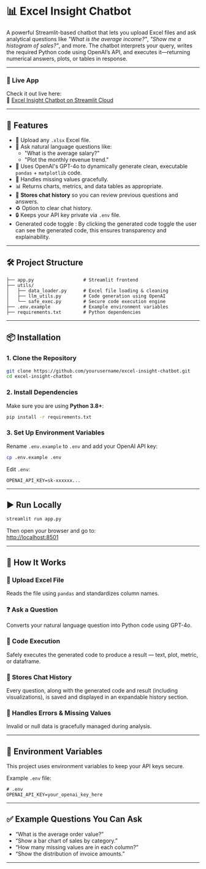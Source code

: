 # 📊 Excel Insight Chatbot

A powerful Streamlit-based chatbot that lets you upload Excel files and ask analytical questions like *"What is the average income?"*, *"Show me a histogram of sales?"*, and more. The chatbot interprets your query, writes the required Python code using OpenAI’s API, and executes it—returning numerical answers, plots, or tables in response.

---

### 🚀 Live App

Check it out live here:  
🔗 [Excel Insight Chatbot on Streamlit Cloud](https://chatbot-for-excel-based-insightsgit-z6gzkmbsc2y6hyzhzcggcj.streamlit.app/)

---

## 📂 Features

- 📁 Upload any `.xlsx` Excel file.
- 💬 Ask natural language questions like:
  - "What is the average salary?"
  - "Plot the monthly revenue trend."
- 🧠 Uses OpenAI's GPT-4o to dynamically generate clean, executable `pandas` + `matplotlib` code.
- 🧼 Handles missing values gracefully.
- 📊 Returns charts, metrics, and data tables as appropriate.
- 💾 **Stores chat history** so you can review previous questions and answers.
- ♻️ Option to clear chat history.
- 🔒 Keeps your API key private via `.env` file.
-   Generated code toggle : By clicking the generated code toggle the user can see the generated code, this ensures transparency and explainability.


---

## 🛠️ Project Structure

```plaintext
├── app.py                  # Streamlit frontend
├── utils/
│   ├── data_loader.py      # Excel file loading & cleaning
│   ├── llm_utils.py        # Code generation using OpenAI
│   └── safe_exec.py        # Secure code execution engine
├── .env.example            # Example environment variables
├── requirements.txt        # Python dependencies
```

---

## 📦 Installation

### 1. Clone the Repository

```bash
git clone https://github.com/yourusername/excel-insight-chatbot.git
cd excel-insight-chatbot
```

### 2. Install Dependencies

Make sure you are using **Python 3.8+**:

```bash
pip install -r requirements.txt
```

### 3. Set Up Environment Variables

Rename `.env.example` to `.env` and add your OpenAI API key:

```bash
cp .env.example .env
```

Edit `.env`:

```
OPENAI_API_KEY=sk-xxxxxx...
```

---

## ▶️ Run Locally

```bash
streamlit run app.py
```

Then open your browser and go to:  
[http://localhost:8501](http://localhost:8501)

---

## 🤖 How It Works

### 🧾 Upload Excel File
Reads the file using `pandas` and standardizes column names.

### ❓ Ask a Question
Converts your natural language question into Python code using GPT-4o.

### 🧠 Code Execution
Safely executes the generated code to produce a result — text, plot, metric, or dataframe.

### 💾 Stores Chat History
Every question, along with the generated code and result (including visualizations), is saved and displayed in an expandable history section.

### 🧼 Handles Errors & Missing Values
Invalid or null data is gracefully managed during analysis.

---

## 🔐 Environment Variables

This project uses environment variables to keep your API keys secure.

Example `.env` file:

```env
# .env
OPENAI_API_KEY=your_openai_key_here
```

---

## ✅ Example Questions You Can Ask

- “What is the average order value?”
- “Show a bar chart of sales by category.”
- “How many missing values are in each column?”
- “Show the distribution of invoice amounts.”

---
